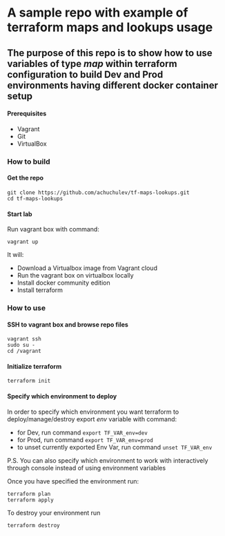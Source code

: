 # A sample repo with example of terraform maps and lookups usage

## The purpose of this repo is to show how to use variables of type _map_ within terraform configuration to build Dev and Prod environments having different docker container setup

#### Prerequisites

* Vagrant
* Git
* VirtualBox

### How to build

#### Get the repo

```
git clone https://github.com/achuchulev/tf-maps-lookups.git
cd tf-maps-lookups
```

#### Start lab

Run vagrant box with command:

```
vagrant up
```

It will:

- Download a Virtualbox image from Vagrant cloud
- Run the vagrant box on virtualbox locally
- Install docker community edition
- Install terraform


### How to use

#### SSH to vagrant box and browse repo files

```
vagrant ssh
sudo su -
cd /vagrant
```

#### Initialize terraform

`terraform init`

#### Specify which environment to deploy

In order to specify which environment you want terraform to deploy/manage/destroy export _env_ variable with command:

- for Dev, run command `export TF_VAR_env=dev`
- for Prod, run command `export TF_VAR_env=prod`
- to unset currently exported Env Var, run command `unset TF_VAR_env`

P.S.
You can also specify which environment to work with interactively through console instead of using environment variables

Once you have specified the environment run:

```
terraform plan
terraform apply
```

To destroy your environment run

```
terraform destroy
```
 

